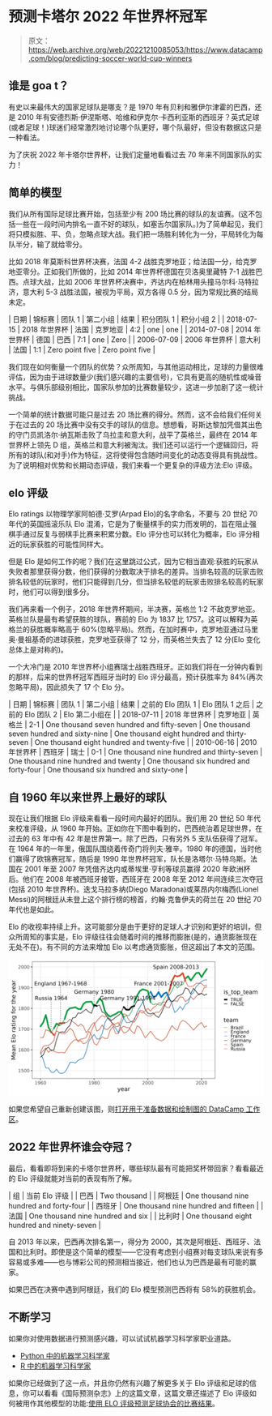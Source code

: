 # 预测卡塔尔 2022 年世界杯冠军

> 原文：<https://web.archive.org/web/20221210085053/https://www.datacamp.com/blog/predicting-soccer-world-cup-winners>

## 谁是 goa t？

有史以来最伟大的国家足球队是哪支？是 1970 年有贝利和雅伊尔津霍的巴西，还是 2010 年有安德烈斯·伊涅斯塔、哈维和伊克尔·卡西利亚斯的西班牙？英式足球(或者足球！)球迷们经常激烈地讨论哪个队更好，哪个队最好，但没有数据这只是一种看法。

为了庆祝 2022 年卡塔尔世界杯，让我们定量地看看过去 70 年来不同国家队的实力！

## 简单的模型

我们从所有国际足球比赛开始，包括至少有 200 场比赛的球队的友谊赛。(这不包括一些在一段时间内排名一直不好的球队，如塞舌尔国家队。)为了简单起见，我们将只模拟胜、平、负，忽略点球大战。我们把一场胜利转化为一分，平局转化为每队半分，输了就给零分。

比如 2018 年莫斯科世界杯决赛，法国 4-2 战胜克罗地亚；给法国一分，给克罗地亚零分。正如我们所做的，比如 2014 年世界杯德国在贝洛奥里藏特 7-1 战胜巴西。点球大战，比如 2006 年世界杯决赛中，齐达内在柏林用头撞马尔科·马特拉济，意大利 5-3 战胜法国，被视为平局，双方各得 0.5 分，因为常规比赛的结局未定。

| 日期 | 锦标赛 | 团队 1 | 第二小组 | 结果 | 积分团队 1 | 积分小组 2 |
| 2018-07-15 | 2018 年世界杯 | 法国 | 克罗地亚 | 4:2 | one | one |
| 2014-07-08 | 2014 年世界杯 | 德国 | 巴西 | 7:1 | one | Zero |
| 2006-07-09 | 2006 年世界杯 | 意大利 | 法国 | 1:1 | Zero point five | Zero point five |

我们现在如何衡量一个团队的优势？众所周知，与其他运动相比，足球的力量很难评估，因为由于进球数量少(我们感兴趣的主要信号)，它具有更高的随机性或噪音水平。与俱乐部级别相比，国家队参加的比赛数量较少，这进一步加剧了这一统计挑战。

一个简单的统计数据可能只是过去 20 场比赛的得分。然而，这不会给我们任何关于在过去的 20 场比赛中没有交手的球队的信息。想想看，哥斯达黎加凭借其出色的守门员凯洛尔·纳瓦斯击败了乌拉圭和意大利，战平了英格兰，最终在 2014 年世界杯上领先 D 组，英格兰和意大利被淘汰。我们还可以运行一个逻辑回归，将所有的球队(和对手)作为特征，这将使得包含随时间变化的动态变得具有挑战性。为了说明相对优势和长期动态评级，我们来看一个更复杂的评级方法:Elo 评级。

## elo 评级

Elo ratings 以物理学家阿帕德·艾罗(Arpad Elo)的名字命名，不要与 20 世纪 70 年代的英国摇滚乐队 Elo 混淆，它是为了衡量棋手的实力而发明的，旨在阻止强棋手通过反复与弱棋手比赛来积累分数。Elo 评分也可以转化为概率，Elo 评分相近的玩家获胜的可能性同样大。

但是 Elo 是如何工作的呢？我们在这里跳过公式，因为它相当直观:获胜的玩家从失败者那里获得分数，他们获得的分数取决于排名的差异。当排名较高的玩家击败排名较低的玩家时，他们只能得到几分，但当排名较低的玩家击败排名较高的玩家时，他们可以得到很多分。

我们再来看一个例子，2018 年世界杯期间，半决赛，英格兰 1:2 不敌克罗地亚。英格兰队是最有希望获胜的球队，赛前的 Elo 为 1837 比 1757。这可以解释为英格兰的获胜概率略高于 60%(忽略平局)。然而，在加时赛中，克罗地亚通过马里奥·曼祖基奇的进球获胜，克罗地亚获得了 12 分，而英格兰失去了 12 分(Elo 变化总体上是对称的)。

一个大冷门是 2010 年世界杯小组赛瑞士战胜西班牙。正如我们将在一分钟内看到的那样，后来的世界杯冠军西班牙当时的 Elo 评分最高，预计获胜率为 84%(再次忽略平局)，因此损失了 17 个 Elo 分。

| 日期 | 锦标赛 | 团队 1 | 第二小组 | 结果 | 之前的 Elo 团队 1 | Elo 团队 1 之后 | 之前的 Elo 团队 2 | Elo 第二小组在 |
| 2018-07-11 | 2018 年世界杯 | 克罗地亚 | 英格兰 | 2-1 | One thousand seven hundred and fifty-seven | One thousand seven hundred and sixty-nine | One thousand eight hundred and thirty-seven | One thousand eight hundred and twenty-five |
| 2010-06-16 | 2010 年世界杯 | 西班牙 | 瑞士 | 0-1 | One thousand nine hundred and thirty-seven | One thousand nine hundred and twenty | One thousand six hundred and forty-four | One thousand six hundred and sixty-one |

## 自 1960 年以来世界上最好的球队

现在让我们根据 Elo 评级来看看一段时间内最好的团队。我们用 20 世纪 50 年代来校准评级，从 1960 年开始。正如你在下图中看到的，巴西统治着足球世界，在过去的 63 年中有 42 年是世界第一。除了巴西，只有另外 5 支队伍获得了冠军。在 1964 年的一年里，俄国队围绕着传奇门将列夫·雅辛。1980 年的德国，当时他们赢得了欧锦赛冠军，随后是 1990 年世界杯冠军，队长是洛塔尔·马特乌斯。法国在 2001 年至 2007 年凭借齐达内或蒂埃里·亨利等球员赢得 2020 年欧洲杯后。他们在 2008 年被西班牙接管，西班牙在 2008 年至 2012 年间连续三次夺冠(包括 2010 年世界杯)。迭戈马拉多纳(Diego Maradona)或莱昂内尔梅西(Lionel Messi)的阿根廷从未登上这个排行榜的榜首，约翰·克鲁伊夫的荷兰在 20 世纪 70 年代也是如此。

Elo 的收视率持续上升。这可能部分是由于更好的足球人才识别和更好的培训，但众所周知的事实是，Elo 评级往往会随着时间的推移而膨胀(是的，通货膨胀现在无处不在)。有不同的方法来增加 Elo 以考虑通货膨胀，但这超出了本文的范围。

![Elo ratings for six top national soccer teams by year.](img/154372a36307a3b5e2ed871500ad813f.png)

如果您希望自己重新创建该图，则[打开用于准备数据和绘制图的 DataCamp 工作区](https://web.archive.org/web/20221121141815/https://app.datacamp.com/workspace/new?_tag=workspace&accountType=personal&utm_content=copy_duplicate_link&utm_medium=in_product&utm_source=workspace&visibility=public&workspaceId=3e705713-3e6d-4b4f-8853-dfe4c2a471d0)。

## 2022 年世界杯谁会夺冠？

最后，看看即将到来的卡塔尔世界杯，哪些球队最有可能把奖杯带回家？看看最近的 Elo 评级就能对当前的表现有所了解。

| 组 | 当前 Elo 评级 |
| 巴西 | Two thousand |
| 阿根廷 | One thousand nine hundred and forty-four |
| 西班牙 | One thousand nine hundred and fifteen |
| 法国 | One thousand nine hundred and six |
| 比利时 | One thousand eight hundred and ninety-seven |

自 2013 年以来，巴西再次排名第一，得分为 2000，其次是阿根廷、西班牙、法国和比利时。即使是这个简单的模型——它没有考虑到小组赛对每支球队来说有多容易或多难——也与博彩公司的预测相当接近，他们也认为巴西是最有可能的赢家。

如果巴西在决赛中遇到阿根廷，我们的 Elo 模型预测巴西将有 58%的获胜机会。

## 不断学习

如果你对使用数据进行预测感兴趣，可以试试机器学习科学家职业道路。

*   [Python 中的机器学习科学家](https://web.archive.org/web/20221121141815/https://www.datacamp.com/tracks/machine-learning-scientist-with-python)
*   [R 中的机器学习科学家](https://web.archive.org/web/20221121141815/https://www.datacamp.com/tracks/machine-learning-scientist-with-r)

如果你已经做到了这一点，并且你仍然有兴趣了解更多关于 Elo 评级和足球的信息，你可以看看《国际预测杂志》上的这篇文章，这篇文章还描述了 Elo 评级如何被用作其他模型的功能:[使用 ELO 评级预测足球协会的比赛结果](https://web.archive.org/web/20221121141815/https://www.sciencedirect.com/science/article/abs/pii/S0169207009001708)。